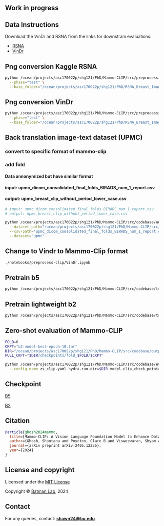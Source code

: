 ## Work in progress

## Data Instructions

Download the VinDr and RSNA from the links for downstram evaluations:

- [RSNA](https://www.kaggle.com/competitions/rsna-breast-cancer-detection)
- [VinDr](vindr.ai/datasets/mammo)

## Png conversion Kaggle RSNA

```bash
python /ocean/projects/asc170022p/shg121/PhD/Mammo-CLIP/src/preprocessing/preprocess_image_to_png_kaggle.py \
  --phase="test" \
  --base_folder="/ocean/projects/asc170022p/shg121/PhD/RSNA_Breast_Imaging/Dataset/RSNA_Cancer_Detection"
```

## Png conversion VinDr

```bash
python /ocean/projects/asc170022p/shg121/PhD/Mammo-CLIP/src/preprocessing/preprocess_image_to_png_vindr.py \
  --phase="test" \
  --base_folder="/ocean/projects/asc170022p/shg121/PhD/RSNA_Breast_Imaging/Dataset/External/Vindr/vindr-mammo-a-large-scale-benchmark-dataset-for-computer-aided-detection-and-diagnosis-in-full-field-digital-mammography-1.0.0"
```


## Back translation image-text dataset (UPMC)
### convert to specific format of mammo-clip
### add fold
#### Data annonymized but have similar format

#### input: upmc_dicom_consolidated_final_folds_BIRADS_num_1_report.csv

#### output: upmc_breast_clip_without_period_lower_case.csv

```bash
# input: upmc_dicom_consolidated_final_folds_BIRADS_num_1_report.csv
# output: upmc_breast_clip_without_period_lower_case.csv

python /ocean/projects/asc170022p/shg121/PhD/Mammo-CLIP/src/codebase/augment_text.py \
  --dataset-path="/ocean/projects/asc170022p/shg121/PhD/Mammo-CLIP/src/codebase/data_csv" \
  --csv-path="upmc_dicom_consolidated_final_folds_BIRADS_num_1_report.csv" \
  --dataset="upmc" 
```

## Change to Vindr to Mammo-Clip format

```bash
./notebooks/preprocess-clip/VinDr.ipynb
```

## Pretrain b5

```bash
python /ocean/projects/asc170022p/shg121/PhD/Mammo-CLIP/src/codebase/train.py --config-name pre_train_b5_clip.yaml
```

## Pretrain lightweight b2

```bash
python /ocean/projects/asc170022p/shg121/PhD/Mammo-CLIP/src/codebase/train.py --config-name pre_train_b2_clip.yaml
```

## Zero-shot evaluation of Mammo-CLIP

```bash
FOLD=0
CKPT="b2-model-best-epoch-10.tar"
DIR="/ocean/projects/asc170022p/shg121/PhD/Mammo-CLIP/src/codebase/outputs/upmc_clip/b2_detector_period_n"
FULL_CKPT="$DIR/checkpoints/fold_$FOLD/$CKPT"

python /ocean/projects/asc170022p/shg121/PhD/Mammo-CLIP/src/codebase/eval_zero_shot_clip.py \
  --config-name zs_clip.yaml hydra.run.dir=$DIR model.clip_check_point=$FULL_CKPT
```


## Checkpoint
[B5](https://drive.google.com/file/d/1c14IwqxkMRFD78BEhNA17n3b6C21fuQ1/view?usp=sharing)

[B2](https://drive.google.com/file/d/1dNqicN0_Oeo4T4920eljxDX0x0htFgAc/view?usp=sharing)


## Citation
```bibtex
@article{ghosh2024mammo,
  title={Mammo-CLIP: A Vision Language Foundation Model to Enhance Data Efficiency and Robustness in Mammography},
  author={Ghosh, Shantanu and Poynton, Clare B and Visweswaran, Shyam and Batmanghelich, Kayhan},
  journal={arXiv preprint arXiv:2405.12255},
  year={2024}
}
```

## License and copyright

Licensed under the [MIT License](LICENSE)

Copyright © [Batman Lab](https://www.batman-lab.com/), 2024

## Contact

For any queries, contact: **shawn24@bu.edu**